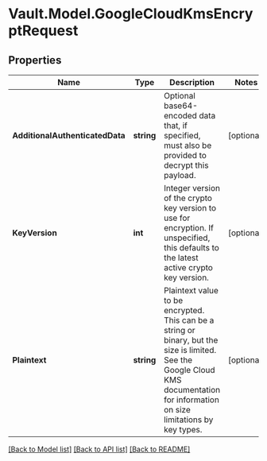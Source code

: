# Vault.Model.GoogleCloudKmsEncryptRequest

## Properties

Name | Type | Description | Notes
------------ | ------------- | ------------- | -------------
**AdditionalAuthenticatedData** | **string** | Optional base64-encoded data that, if specified, must also be provided to decrypt this payload. | [optional] 
**KeyVersion** | **int** | Integer version of the crypto key version to use for encryption. If unspecified, this defaults to the latest active crypto key version. | [optional] 
**Plaintext** | **string** | Plaintext value to be encrypted. This can be a string or binary, but the size is limited. See the Google Cloud KMS documentation for information on size limitations by key types. | [optional] 

[[Back to Model list]](../README.md#documentation-for-models) [[Back to API list]](../README.md#documentation-for-api-endpoints) [[Back to README]](../README.md)

